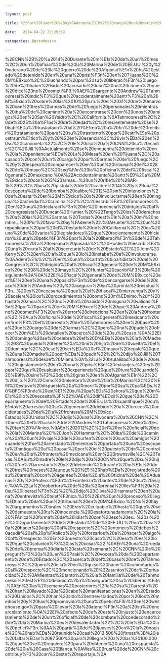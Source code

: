 ```yaml
---

layout: post

title: %22Por%20favor%2C%20ay%FAdenme%u201D%2C%20ruega%20un%20marine%20de%20EE.UU.%20preso%20en%20M%E9xico

date:   2014-04-22 23:29:39

categories: BastaMexico

---
```

%28CNN%29%20%u2014%20Durante%20m%E1s%20de%20un%20mes%2C%20un%20oficial%20de%20la%20Marina%20de%20EE.UU.%20y%20veterano%20de%20la%20guerra%20de%20Afganist%E1n%20ha%20estado%20detenido%20en%20una%20prisi%F3n%20en%20Tijuana%2C%20M%E9xico%2C%20luchando%20por%20su%20liberaci%F3n%20luego%20de%20haber%20sido%20acusado%20con%20un%20crimen%20que%20dice%20no%20cometi%F3.%0AEl%20sargento%20Andrew%20Tahmooressi%20indic%F3%20que%20accidentalmente%20entr%F3%20a%20M%E9xico%20sobre%20las%2010%20p.m.%20el%2031%20de%20marzo%20con%20tres%20armas%20de%20fuego%20personales%20mientras%20iba%20de%20camino%20a%20encontrarse%20con%20unos%20amigos%20en%20San%20Ysidro%2C%20California.%0ATahmooressi%2C%20de%2025%20a%F1os%20de%20edad%2C%20recientemente%20se%20hab%EDa%20trasladado%20al%20%E1rea%20a%20fin%20de%20recibir%20tratamiento%20para%20su%20trastorno%20por%20estr%E9s%20postraum%E1tico%20y%20%22en%20esencia%2C%20viv%EDa%20en%20su%20camioneta%22%2C%20le%20dijo%20a%20CNN%20su%20madre%2C%20Jill.%0AActualmente%20se%20encuentra%20detenido%20en%20la%20penitenciar%EDa%20La%20Mesa%20en%20Tijuana%2C%20acusado%20con%20un%20cargo%20por%20armas%20de%20fuego%2C%20y%20espera%20comparecer%20en%20un%20tribunal%20el%2028%20de%20mayo%2C%20seg%FAn%20la%20oficina%20del%20fiscal%20general%20mexicano.%0A%22Accidentalmente%20entr%E9%20a%20M%E9xico%20con%203%20armas...%20un%20rifle%20%28AR-15%29%2C%20una%20pistola%20de%20calibre%2045%20y%20una%20escopeta%20de%20bomba%20calibre%2012%20sin%20intenciones%20de%20estar%20en%20M%E9xico%20o%20involucrarme%20en%20ninguna%20actividad%20criminal%22%2C%20escribi%F3%20Tahmooressi%20en%20una%20declaraci%F3n%20de%20inocencia%20dirigida%20al%20congresista%20Duncan%20Hunter.%20%22Tengo%20los%20derechos%20a%20las%203%20armas.%20Todas%20est%E1n%20a%20mi%20nombre...%20Por%20favor%20ay%FAdeme%22.%0AHunter%2C%20un%20republicano%20por%20el%20estado%20de%20California%2C%20es%20uno%20de%20varios%20legisladores%20que%20recientemente%20hicieron%20una%20petici%F3n%20por%20la%20liberaci%F3n%20de%20Tahmooressi.%20La%20semana%20pasada%2C%20Hunter%20escribi%F3%20una%20carta%20al%20secretario%20de%20Estado%2C%20John%20Kerry%2C%20en%20la%20que%20lo%20instaba%20a%20involucrarse.%0AAdem%E1s%2C%20en%20una%20carta%20bipartidista%20del%20Congreso%2C%20dirigida%20al%20fiscal%20general%20de%20M%E9xico%20el%208%20de%20mayo%2C%20Hunter%20escribi%F3%20lo%20siguiente%3A%0A%22El%20fiscal%20general%20de%20M%E9xico%20est%E1%20en%20una%20posici%F3n%20de%20encargarse%20del%20caso%20de%20Andrew%20y%20asegurar%20su%20pronta%20resoluci%F3n...%20es%20necesario%20que%20el%20fiscal%20intervenga%20y%20acelere%20los%20procedimientos%20como%20m%EDnimo.%20Y%20hasta%20ahora%2C%20no%20ha%20habido%20ninguna%20validaci%F3n%20por%20parte%20de%20M%E9xico%20de%20que%20Andrew%20no%20cometi%F3%20un%20error%20direccional%20en%20la%20frontera%22.%0ALa%20oficina%20del%20fiscal%20general%20mexicano%20confirm%F3%20el%20arresto%20de%20Tahmooressi%20en%20base%20a%20un%20cargo%20de%20armas%2C%20pero%20no%20pudo%20ofrecer%20m%E1s%20detalles%20acerca%20de%20su%20caso.%0A%22El%20domingo%20se%20celebra%20el%20D%EDa%20de%20la%20Madre.%20Si%20puedo%20tener%20a%20mi%20hijo%20de%20vuelta%20el%20domingo%2C%20ese%20ser%EDa%20el%20mayor%20regalo%20que%20una%20madre%20podr%EDa%20pedir%22%2C%20dijo%20Jill%20Tahmooressi%20desde%20Miami.%0A%22La%20brutalidad%20de%20ser...%20injustamente%20en%20una%20prisi%F3n%20extranjera%20es%20peor%20que%20cualquier%20experiencia%20que%20tuve%20cuando%20%E9l%20sirvi%F3%20dos%20giras%20en%20Afganist%E1n%22%2C%20dijo.%20%22Como%20miembro%20de%20la%20Marina%2C%20%E9l%20estuvo%20dispuesto%20a%20morir%20por%20su%20pa%EDs.%20%BFD%F3nde%20est%E1%20su%20pa%EDs%20ahora%20que%20m%E1s%20lo%20necesita%3F%22%0AEs%20dif%EDcil%20que%20el%20Departamento%20de%20Estado%20de%20EE.UU.%20cuantifique%20cu%E1ntos%20arrestos%20se%20generan%20debido%20a%20cruces%20accidentales%20de%20la%20frontera%20M%E9xico-Estados%20Unidos%2C%20dijo%20una%20vocera%20a%20CNN%2C%20pero%20el%20caso%20de%20Andrew%20Tahmooressi%20no%20es%20tan%20%FAnico.%0AEn%202012%2C%20el%20ex%20oficial%20de%20la%20Marina%2C%20Jon%20Hammar%2C%20iba%20de%20camino%20a%20un%20viaje%20de%20surfeo%20con%20sus%20amigos%20cuando%20fue%20arrestado%20mientras%20portaba%20una%20escopeta%20antigua%20al%20pasar%20por%20el%20puesto%20de%20control%20en%20la%20frontera%20mexicana%20en%20Brownsville%2C%20Texas.%0ASu%20madre%20le%20dijo%20a%20CNN%20que%20su%20hijo%20fue%20arrestado%20y%20detenido%20durante%20m%E1s%20de%20tres%20meses%20aunque%20%E9l%20hab%EDa%20registrado%20su%20arma%20con%20agentes%20de%20la%20Oficina%20de%20Aduanas%20y%20Protecci%F3n%20Fronteriza%20antes%20de%20su%20viaje.%0A%22La%20cobertura%20de%20la%20prensa%20llev%F3%20a%20su%20liberaci%F3n%22%2C%20dijo%20Olivia%20Hammar%20en%20una%20entrevista%20telef%F3nica.%20%22Es%20un%20proceso%20ileg%EDtimo%20de%20un%20tribunal%20en%20M%E9xico.%20No%20hay%20argumentos%20orales.%20Eres%20culpable%20hasta%20que%20se%20demuestra%20tu%20inocencia.%20Desafortunadamente%2C%20la%20%FAnica%20forma%20de%20lidiar%20con%20eso%20es...%20si%20el%20Departamento%20de%20Estado%20de%20EE.UU.%20no%20va%20a%20hacer%20algo%20al%20respecto%2C%20entonces%20debes%20acudir%20al%20p%FAblico%20y%20forzarlos%20a%20hacer%20algo%20al%20respecto.%20En%20nuestro%20caso%2C%20eso%20es%20lo%20que%20solucion%F3%20las%20cosas%22.%0AEn%20una%20rueda%20de%20prensa%20diaria%20esta%20semana%2C%20CNN%20le%20pregunt%F3%20a%20Jen%20Psaki%2C%20vocera%20del%20Departamento%20de%20Estado%2C%20acerca%20del%20caso%20de%20Tahmooressi%2C%20pero%20ella%20no%20quiso%20hacer%20comentarios%20al%20respecto%2C%20mencionando%20%22asuntos%20de%20privacidad%22.%0AMientras%20tanto%2C%20la%20familia%20de%20Tahmooressi%20est%E1%20decidida%20a%20asegurar%20su%20liberaci%F3n.%0AEn%20las%20semanas%20posteriores%20a%20su%20arresto%2C%20han%20llevado%20a%20cabo%20manifestaciones%20en%20Estados%20Unidos%2C%20han%20sido%20entrevistados%20por%20los%20medios%20y%20han%20promovido%20una%20petici%F3n%20en%20whitehouse.gov%20para%20llevar%20la%20atenci%F3n%20a%20su%20encarcelamiento.%0A%22El%20efecto%20de%20este%20injusto%20encarcelamiento%20de%20un%20oficial%20de%20combate%20condecorado%20de%20la%20Marina%20es%20desalentador%22%2C%20le%EDa%20la%20petici%F3n.%0AA%20partir%20del%20jueves%20en%20la%20noche%2C%20hab%EDa%20reunido%20casi%2012.500%20firmas%3B%20le%20faltar%EDan%2087.500%20para%20llegar%20a%20las%20100.000%20que%20se%20requiere%20para%20obtener%20una%20respuesta%20de%20la%20Casa%20Blanca.%0AWes%20Bruer%20de%20CNN%20contribuy%F3%20con%20este%20reportaje.%0A